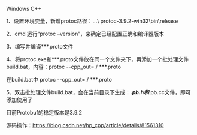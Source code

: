 Windows C++

1、设置环境变量，新增protoc路径：…\ protoc-3.9.2-win32\bin\release

2、cmd 运行“protoc –version”，来确定已经配置正确和编译器版本

3、编写并编译***.proto文件

4、将protoc.exe和***.proto文件放在同一个文件夹下，再添加一个批处理文件build.bat，内容：protoc --cpp_out=./ ***.proto

在build.bat中
protoc --cpp_out=./ ***.proto

5、双击批处理文件build.bat，会在当前目录下生成：***.pb.h和***.pb.cc文件，即可添加使用了

目前Protobuf的稳定版本是3.9.2

源码操作：https://blog.csdn.net/hp_cpp/article/details/81561310

